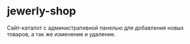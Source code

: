 # jewerly-shop

Сайт-каталот с административной панелью для добавления новых товаров, а так же изменение и удаление.
